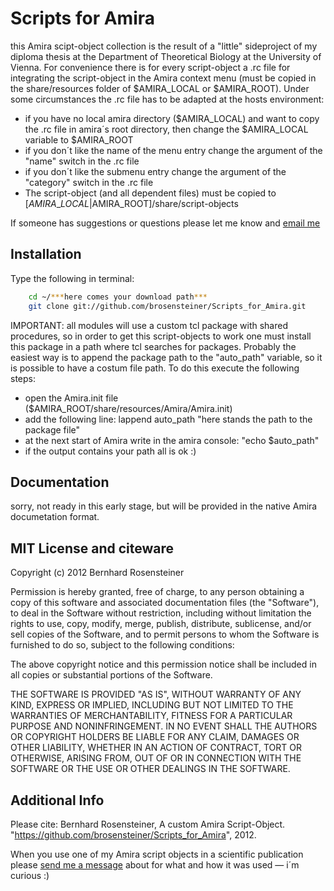 # Scripts for Amira

this Amira scipt-object collection is the result of a "little" sideproject of my diploma thesis at the Department of Theoretical Biology at the University of Vienna.
For convenience there is for every script-object a .rc file for integrating the script-object in the Amira context menu (must be copied in the share/resources folder of $AMIRA\_LOCAL or $AMIRA\_ROOT).
Under some circumstances the .rc file has to be adapted at the hosts environment:

- if you have no local amira directory ($AMIRA\_LOCAL) and want to copy the .rc file in amira´s root directory, then change the $AMIRA\_LOCAL variable to $AMIRA\_ROOT
- if you don´t like the name of the menu entry change the argument of the "name" switch in the .rc file
- if you don´t like the submenu entry change the argument of the "category" switch in the .rc file
- The script-object (and all dependent files) must be copied to [$AMIRA\_LOCAL|$AMIRA\_ROOT]/share/script-objects

If someone has suggestions or questions please let me know and [email me](mailto:brosensteiner@gmail.com)

## Installation

Type the following in terminal:

```bash
    cd ~/***here comes your download path***
    git clone git://github.com/brosensteiner/Scripts_for_Amira.git
```

IMPORTANT: all modules will use a custom tcl package with shared procedures, so in order to get this script-objects to work one must install this package in a path where tcl searches for packages.
Probably the easiest way is to append the package path to the "auto\_path" variable, so it is possible to have a costum file path. To do this execute the following steps:

- open the Amira.init file ($AMIRA\_ROOT/share/resources/Amira/Amira.init)
- add the following line: lappend auto\_path "here stands the path to the package file"
- at the next start of Amira write in the amira console: "echo $auto\_path"
- if the output contains your path all is ok :)

## Documentation

sorry, not ready in this early stage, but will be provided in the native Amira documetation format. 

## MIT License and citeware

Copyright (c) 2012 Bernhard Rosensteiner

Permission is hereby granted, free of charge, to any person obtaining a copy of this software and associated documentation files (the "Software"), to deal in the Software without restriction, including without limitation the rights to use, copy, modify, merge, publish, distribute, sublicense, and/or sell copies of the Software, and to permit persons to whom the Software is furnished to do so, subject to the following conditions:

The above copyright notice and this permission notice shall be included in all copies or substantial portions of the Software.

THE SOFTWARE IS PROVIDED "AS IS", WITHOUT WARRANTY OF ANY KIND, EXPRESS OR IMPLIED, INCLUDING BUT NOT LIMITED TO THE WARRANTIES OF MERCHANTABILITY, FITNESS FOR A PARTICULAR PURPOSE AND NONINFRINGEMENT. IN NO EVENT SHALL THE AUTHORS OR COPYRIGHT HOLDERS BE LIABLE FOR ANY CLAIM, DAMAGES OR OTHER LIABILITY, WHETHER IN AN ACTION OF CONTRACT, TORT OR OTHERWISE, ARISING FROM, OUT OF OR IN CONNECTION WITH THE SOFTWARE OR THE USE OR OTHER DEALINGS IN THE SOFTWARE.

## Additional Info

Please cite: Bernhard Rosensteiner, A custom Amira Script-Object. "https://github.com/brosensteiner/Scripts_for_Amira", 2012.

When you use one of my Amira script objects in a scientific publication please [send me a message](mailto:brosensteiner@gmail.com) about for what and how it was used — i´m curious :)


